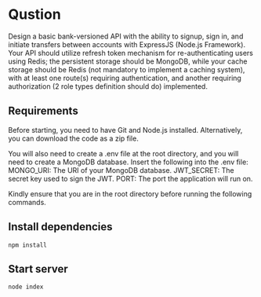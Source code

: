 # Qustion

Design a basic bank-versioned API with the ability to signup, sign in, and initiate transfers between accounts with ExpressJS (Node.js Framework). Your API should utilize refresh token mechanism for re-authenticating users using Redis; the persistent storage should be MongoDB, while your cache storage should be Redis (not mandatory to implement a caching system), with at least one route(s) requiring authentication, and another requiring authorization (2 role types definition should do) implemented.



## Requirements

Before starting, you need to have Git and Node.js installed. Alternatively, you can download the code as a zip file.

You will also need to create a .env file at the root directory, and you will need to create a MongoDB database. Insert the following into the .env file:
MONGO_URI: The URI of your MongoDB database. JWT_SECRET: The secret key used to sign the JWT. PORT: The port the application will run on.

Kindly ensure that you are in the root directory before running the following commands.

## Install dependencies
    npm install

## Start server
    node index
